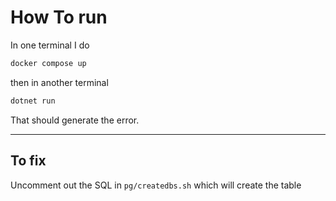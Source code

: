 # How To run

In one terminal I do

```sh
docker compose up
```

then in another terminal

```sh
dotnet run
```

That should generate the error.

---

## To fix 

Uncomment out the SQL in `pg/createdbs.sh` which will create the table
